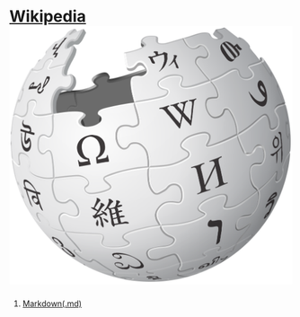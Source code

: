 # [Wikipedia](https://habr.com/) ![TEXT](https://github.com/MyLibh/Gists/blob/master/Logos/WikipediA.png?raw=true)

1. [Markdown(.md)](https://ru.wikipedia.org/wiki/Markdown)
